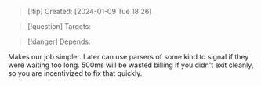 
>[!tip] Created: [2024-01-09 Tue 18:26]

>[!question] Targets: 

>[!danger] Depends: 

Makes our job simpler.
Later can use parsers of some kind to signal if they were waiting too long.
500ms will be wasted billing if you didn't exit cleanly, so you are incentivized to fix that quickly.